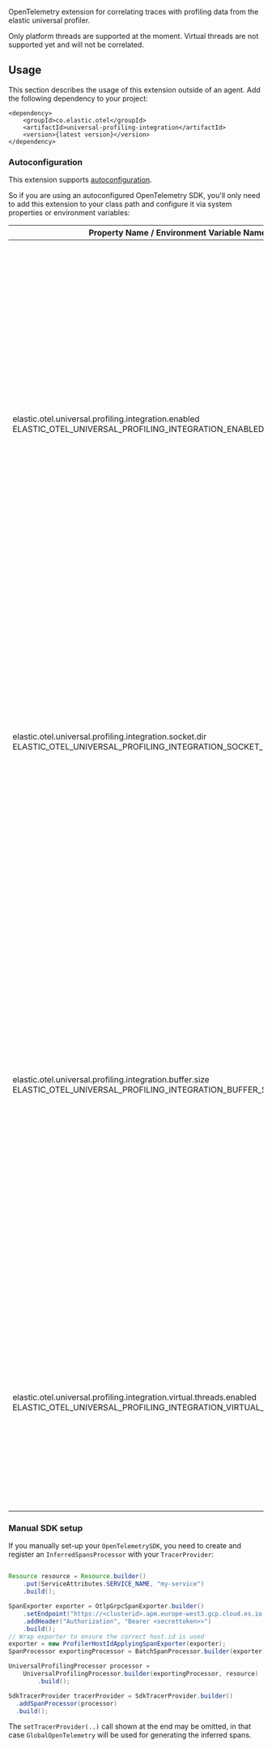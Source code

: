 OpenTelemetry extension for correlating traces with profiling data from the elastic universal profiler.

Only platform threads are supported at the moment. Virtual threads are not supported yet and will not be correlated.

## Usage

This section describes the usage of this extension outside of an agent.
Add the following dependency to your project:

```
<dependency>
    <groupId>co.elastic.otel</groupId>
    <artifactId>universal-profiling-integration</artifactId>
    <version>{latest version}</version>
</dependency>
```

### Autoconfiguration

This extension supports [autoconfiguration](https://github.com/open-telemetry/opentelemetry-java/tree/main/sdk-extensions/autoconfigure).

So if you are using an autoconfigured OpenTelemetry SDK, you'll only need to add this extension to your class path and configure it via system properties or environment variables:

| Property Name  / Environment Variable Name                                                                                                      | Default                                        | Description                                                                                                                                                                                                                                                                                                                                                                                                                                                                                                                                  |
|-------------------------------------------------------------------------------------------------------------------------------------------------|------------------------------------------------|----------------------------------------------------------------------------------------------------------------------------------------------------------------------------------------------------------------------------------------------------------------------------------------------------------------------------------------------------------------------------------------------------------------------------------------------------------------------------------------------------------------------------------------------|
| elastic.otel.universal.profiling.integration.enabled <br/> ELASTIC_OTEL_UNIVERSAL_PROFILING_INTEGRATION_ENABLED                                 | `auto` on supported systems, `false` otherwise | Enables or disables the feature. Possible values are `true`, `false` or `auto`. On `auto` the profiling integration will be installed but remain inactive until the presence of a profiler is detected (Requires a profiling host agent 8.15 or later). This reduces the overhead in the case no profiler is there. When using `auto`, there might be a slight delay until the correlation is activated. So if your application creates spans during startup which you want correlated, you should use `true` instead.                       |
| elastic.otel.universal.profiling.integration.socket.dir <br/> ELASTIC_OTEL_UNIVERSAL_PROFILING_INTEGRATION_SOCKET_DIR                           | the value of the `java.io.tmpdir` JVM-property | The extension needs to bind a socket to a file for communicating with the universal profiling host agent. By default, this socket will be placed in the java.io.tmpdir. This configuration option can be used to change the location. Note that the total path name (including the socket) must not exceed 100 characters due to OS restrictions.                                                                                                                                                                                            |
| elastic.otel.universal.profiling.integration.buffer.size <br/> ELASTIC_OTEL_UNIVERSAL_PROFILING_INTEGRATION_BUFFER_SIZE                         | 8096                                           | The extension needs to buffer ended local-root spans for a short duration to ensure that all of its profiling data has been received. This configuration options configures the buffer size in number of spans. The higher the number of local root spans per second, the higher this buffer size should be set. The extension will log a warning if it is not capable of buffering a span due to insufficient buffer size. This will cause the span to be exported immediately instead with possibly incomplete profiling correlation data. |
| elastic.otel.universal.profiling.integration.virtual.threads.enabled <br/> ELASTIC_OTEL_UNIVERSAL_PROFILING_INTEGRATION_VIRTUAL_THREADS_ENABLED | `true`                                         | Virtual threads need some extra work for correlation: On mount/unmount the span/trace context of the platform thread needs to be kept in sync. This is done by hooking on to JVMTI-events. This option allows to disable support for virtual threads in case this mechanism causes any problems.                                                                                                                                                                                                                                             |


### Manual SDK setup

If you manually set-up your `OpenTelemetrySDK`, you need to create and register an `InferredSpansProcessor` with your `TracerProvider`:

```java

Resource resource = Resource.builder()
    .put(ServiceAttributes.SERVICE_NAME, "my-service")
    .build();

SpanExporter exporter = OtlpGrpcSpanExporter.builder()
    .setEndpoint("https://<clusterid>.apm.europe-west3.gcp.cloud.es.io:443")
    .addHeader("Authorization", "Bearer <secrettoken>>")
    .build();
// Wrap exporter to ensure the correct host.id is used
exporter = new ProfilerHostIdApplyingSpanExporter(exporter);
SpanProcessor exportingProcessor = BatchSpanProcessor.builder(exporter);

UniversalProfilingProcessor processor =
    UniversalProfilingProcessor.builder(exportingProcessor, resource)
        .build();

SdkTracerProvider tracerProvider = SdkTracerProvider.builder()
  .addSpanProcessor(processor)
  .build();
```

The `setTracerProvider(..)` call shown at the end may be omitted, in that case `GlobalOpenTelemetry` will be used for generating the inferred spans.
